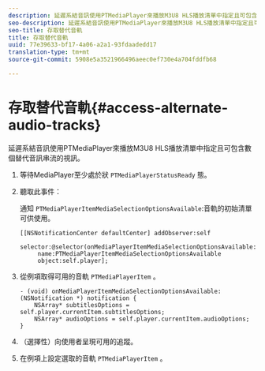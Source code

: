 ```yaml
---
description: 延遲系結音訊使用PTMediaPlayer來播放M3U8 HLS播放清單中指定且可包含數個替代音訊串流的視訊。
seo-description: 延遲系結音訊使用PTMediaPlayer來播放M3U8 HLS播放清單中指定且可包含數個替代音訊串流的視訊。
seo-title: 存取替代音軌
title: 存取替代音軌
uuid: 77e39633-bf17-4a06-a2a1-93fdaadedd17
translation-type: tm+mt
source-git-commit: 5908e5a3521966496aeec0ef730e4a704fddfb68

---
```



# 存取替代音軌{#access-alternate-audio-tracks}

延遲系結音訊使用PTMediaPlayer來播放M3U8 HLS播放清單中指定且可包含數個替代音訊串流的視訊。

1. 等待MediaPlayer至少處於狀 `PTMediaPlayerStatusReady` 態。
1. 聽取此事件：

   通知 `PTMediaPlayerItemMediaSelectionOptionsAvailable`:音軌的初始清單可供使用。

   ```
   [[NSNotificationCenter defaultCenter] addObserver:self 
        selector:@selector(onMediaPlayerItemMediaSelectionOptionsAvailable:) 
        name:PTMediaPlayerItemMediaSelectionOptionsAvailable  
        object:self.player];
   ```

1. 從例項取得可用的音軌 `PTMediaPlayerItem` 。

   ```
   - (void) onMediaPlayerItemMediaSelectionOptionsAvailable:(NSNotification *) notification { 
       NSArray* subtitlesOptions = self.player.currentItem.subtitlesOptions; 
       NSArray* audioOptions = self.player.currentItem.audioOptions; 
   }
   ```

1. （選擇性）向使用者呈現可用的追蹤。
1. 在例項上設定選取的音軌 `PTMediaPlayerItem` 。
